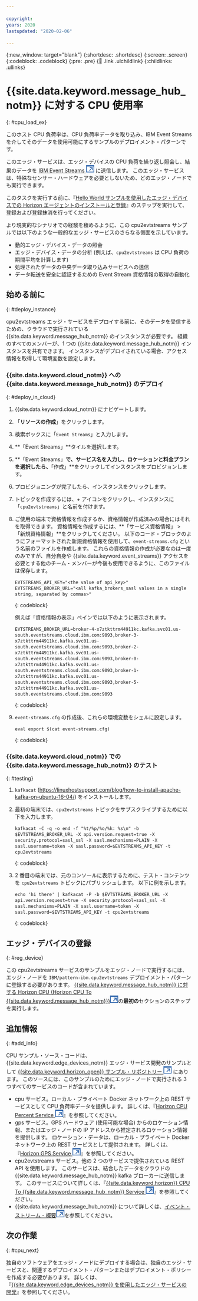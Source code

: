 ```yaml
---

copyright:
years: 2020
lastupdated: "2020-02-06"

---
```


{:new_window: target="blank"}
{:shortdesc: .shortdesc}
{:screen: .screen}
{:codeblock: .codeblock}
{:pre: .pre}
{:child: .link .ulchildlink}
{:childlinks: .ullinks}

# {{site.data.keyword.message_hub_notm}} に対する CPU 使用率
{: #cpu_load_ex}

このホスト CPU 負荷率は、CPU 負荷率データを取り込み、IBM Event Streams を介してそのデータを使用可能にするサンプルのデプロイメント・パターンです。

このエッジ・サービスは、エッジ・デバイスの CPU 負荷を繰り返し照会し、結果のデータを [IBM Event Streams ![新しいタブで開く](../../images/icons/launch-glyph.svg "新しいタブで開く")](https://www.ibm.com/cloud/event-streams) に送信します。 このエッジ・サービスは、特殊なセンサー・ハードウェアを必要としないため、どのエッジ・ノードでも実行できます。

このタスクを実行する前に、『[Hello World サンプルを使用したエッジ・デバイスでの Horizon エージェントのインストールと登録](registration.md)』のステップを実行して、登録および登録抹消を行ってください。

より現実的なシナリオでの経験を積めるように、この cpu2evtstreams サンプルでは以下のような一般的なエッジ・サービスのさらなる側面を示しています。

* 動的エッジ・デバイス・データの照会
* エッジ・デバイス・データの分析 (例えば、`cpu2evtstreams` は CPU 負荷の期間平均を計算します)
* 処理されたデータの中央データ取り込みサービスへの送信
* データ転送を安全に認証するための Event Stream 資格情報の取得の自動化

## 始める前に
{: #deploy_instance}

cpu2evtstreams エッジ・サービスをデプロイする前に、そのデータを受信するための、クラウドで実行されている {{site.data.keyword.message_hub_notm}} のインスタンスが必要です。 組織のすべてのメンバーが、1 つの {{site.data.keyword.message_hub_notm}} インスタンスを共有できます。 インスタンスがデプロイされている場合、アクセス情報を取得して環境変数を設定します。

### {{site.data.keyword.cloud_notm}} への {{site.data.keyword.message_hub_notm}} のデプロイ
{: #deploy_in_cloud}

1. {{site.data.keyword.cloud_notm}} にナビゲートします。

2. 「**リソースの作成**」をクリックします。

3. 検索ボックスに「`Event Streams`」と入力します。

4. **「Event Streams」**タイルを選択します。

5. **「Event Streams」**で、サービス名を入力し、ロケーションと料金プランを選択したら、**「作成」**をクリックしてインスタンスをプロビジョンします。

6. プロビジョニングが完了したら、インスタンスをクリックします。

7. トピックを作成するには、+ アイコンをクリックし、インスタンスに「`cpu2evtstreams`」と名前を付けます。

8. ご使用の端末で資格情報を作成するか、資格情報が作成済みの場合にはそれを取得できます。 資格情報を作成するには、**「サービス資格情報」 > 「新規資格情報」**をクリックしてください。 以下のコード・ブロックのようにフォーマットされた新規資格情報を使用して、`event-streams.cfg` という名前のファイルを作成します。 これらの資格情報の作成が必要なのは一度のみですが、自分自身や {{site.data.keyword.event_streams}} アクセスを必要とする他のチーム・メンバーが今後も使用できるように、このファイルは保存します。

   ```
   EVTSTREAMS_API_KEY="<the value of api_key>"
   EVTSTREAMS_BROKER_URL="<all kafka_brokers_sasl values in a single string, separated by commas>"
   ```
   {: codeblock}
        
   例えば「資格情報の表示」ペインでは以下のように表示されます。

   ```
   EVTSTREAMS_BROKER_URL=broker-4-x7ztkttrm44911kc.kafka.svc01.us-south.eventstreams.cloud.ibm.com:9093,broker-3-  x7ztkttrm44911kc.kafka.svc01.us-south.eventstreams.cloud.ibm.com:9093,broker-2-x7ztkttrm44911kc.kafka.svc01.us-south.eventstreams.cloud.ibm.com:9093,broker-0-x7ztkttrm44911kc.kafka.svc01.us-south.eventstreams.cloud.ibm.com:9093,broker-1-x7ztkttrm44911kc.kafka.svc01.us-south.eventstreams.cloud.ibm.com:9093,broker-5-x7ztkttrm44911kc.kafka.svc01.us-south.eventstreams.cloud.ibm.com:9093
   ```
   {: codeblock}

9. `event-streams.cfg` の作成後、これらの環境変数をシェルに設定します。

   ```
   eval export $(cat event-streams.cfg)
   ```
   {: codeblock}

### {{site.data.keyword.cloud_notm}} での {{site.data.keyword.message_hub_notm}} のテスト
{: #testing}

1. `kafkacat` (https://linuxhostsupport.com/blog/how-to-install-apache-kafka-on-ubuntu-16-04/) をインストールします。

2. 最初の端末では、`cpu2evtstreams` トピックをサブスクライブするために以下を入力します。

    ```
    kafkacat -C -q -o end -f "%t/%p/%o/%k: %s\n" -b $EVTSTREAMS_BROKER_URL -X api.version.request=true -X security.protocol=sasl_ssl -X sasl.mechanisms=PLAIN -X sasl.username=token -X sasl.password=$EVTSTREAMS_API_KEY -t cpu2evtstreams
    ```
    {: codeblock}

3. 2 番目の端末では、元のコンソールに表示するために、テスト・コンテンツを `cpu2evtstreams` トピックにパブリッシュします。 以下に例を示します。

    ```
    echo 'hi there' | kafkacat -P -b $EVTSTREAMS_BROKER_URL -X api.version.request=true -X security.protocol=sasl_ssl -X sasl.mechanisms=PLAIN -X sasl.username=token -X sasl.password=$EVTSTREAMS_API_KEY -t cpu2evtstreams
    ```
    {: codeblock}

## エッジ・デバイスの登録
{: #reg_device}

この cpu2evtstreams サービスのサンプルをエッジ・ノードで実行するには、エッジ・ノードを `IBM/pattern-ibm.cpu2evtstreams` デプロイメント・パターンに登録する必要があります。 [{{site.data.keyword.message_hub_notm}} に対する Horizon CPU (Horizon CPU To {{site.data.keyword.message_hub_notm}})![新しいタブで開く](../../images/icons/launch-glyph.svg "新しいタブで開く")](https://github.com/open-horizon/examples/blob/master/edge/evtstreams/cpu2evtstreams/README.md)の**最初の**セクションのステップを実行します。

## 追加情報
{: #add_info}

CPU サンプル・ソース・コードは、{{site.data.keyword.edge_devices_notm}} エッジ・サービス開発のサンプルとして [{{site.data.keyword.horizon_open}} サンプル・リポジトリー ![新しいタブで開く](../../images/icons/launch-glyph.svg "新しいタブで開く")](https://github.com/open-horizon/examples) にあります。 このソースには、このサンプルのためにエッジ・ノードで実行される 3 つすべてのサービスのコードが含まれています。

  * cpu サービス。ローカル・プライベート Docker ネットワーク上の REST サービスとして CPU 負荷率データを提供します。 詳しくは、『[Horizon CPU Percent Service ![新しいタブで開く](../../images/icons/launch-glyph.svg "新しいタブで開く")](https://github.com/open-horizon/examples/tree/master/edge/services/cpu_percent)』を参照してください。
  * gps サービス。GPS ハードウェア (使用可能な場合) からのロケーション情報、またはエッジ・ノードの IP アドレスから推定されるロケーション情報を提供します。 ロケーション・データは、ローカル・プライベート Docker ネットワーク上の REST サービスとして提供されます。 詳しくは、『[Horizon GPS Service ![新しいタブで開く](../../images/icons/launch-glyph.svg "新しいタブで開く")](https://github.com/open-horizon/examples/tree/master/edge/services/gps)』を参照してください。
  * cpu2evtstreams サービス。他の 2 つのサービスで提供されている REST API を使用します。 このサービスは、結合したデータをクラウドの {{site.data.keyword.message_hub_notm}} kafka ブローカーに送信します。 このサービスについて詳しくは、『[{{site.data.keyword.horizon}} CPU To {{site.data.keyword.message_hub_notm}} Service ![新しいタブで開く](../../images/icons/launch-glyph.svg "新しいタブで開く")](https://github.com/open-horizon/examples/blob/master/edge/evtstreams/cpu2evtstreams/cpu2evtstreams.md)』を参照してください。
  * {{site.data.keyword.message_hub_notm}} について詳しくは、[イベント・ストリーム - 概要![新しいタブで開く](../../images/icons/launch-glyph.svg "新しいタブで開く")](https://www.ibm.com/cloud/event-streams?mhsrc=ibmsearch_a&mhq=event%20streams)を参照してください。

## 次の作業
{: #cpu_next}

独自のソフトウェアをエッジ・ノードにデプロイする場合は、独自のエッジ・サービスと、関連するデプロイメント・パターンまたはデプロイメント・ポリシーを作成する必要があります。 詳しくは、『[{{site.data.keyword.edge_devices_notm}} を使用したエッジ・サービスの開発](../developing/developing.md)』を参照してください。
